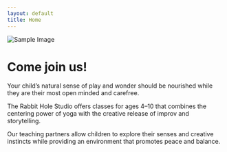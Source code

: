 ```yaml
---
layout: default
title: Home
---
```


<aside class="pullout">
    <img src="{{ site.baseurl }}media/sample.png" alt="Sample Image">
</aside>

# Come join us!

Your child&rsquo;s natural sense of play and wonder should be
nourished while they are their most open minded and carefree.

The Rabbit Hole Studio offers classes for ages 4&ndash;10 that
combines the centering power of yoga with the creative release of
improv and storytelling.

Our teaching partners allow children to explore their senses and
creative instincts while providing an environment that promotes peace
and balance.